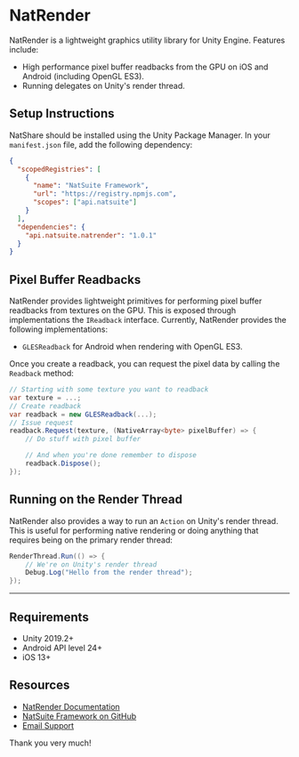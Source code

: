 # NatRender
NatRender is a lightweight graphics utility library for Unity Engine. Features include:
- High performance pixel buffer readbacks from the GPU on iOS and Android (including OpenGL ES3).
- Running delegates on Unity's render thread.

## Setup Instructions
NatShare should be installed using the Unity Package Manager. In your `manifest.json` file, add the following dependency:
```json
{
  "scopedRegistries": [
    {
      "name": "NatSuite Framework",
      "url": "https://registry.npmjs.com",
      "scopes": ["api.natsuite"]
    }
  ],
  "dependencies": {
    "api.natsuite.natrender": "1.0.1"
  }
}
```

## Pixel Buffer Readbacks
NatRender provides lightweight primitives for performing pixel buffer readbacks from textures on the GPU. This is exposed through implementations the `IReadback` interface. Currently, NatRender provides the following implementations:
- `GLESReadback` for Android when rendering with OpenGL ES3.

Once you create a readback, you can request the pixel data by calling the `Readback` method:
```csharp
// Starting with some texture you want to readback
var texture = ...;
// Create readback
var readback = new GLESReadback(...);
// Issue request
readback.Request(texture, (NativeArray<byte> pixelBuffer) => {
    // Do stuff with pixel buffer

    // And when you're done remember to dispose
    readback.Dispose();
});
```

## Running on the Render Thread
NatRender also provides a way to run an `Action` on Unity's render thread. This is useful for performing native rendering or doing anything that requires being on the primary render thread:
```csharp
RenderThread.Run(() => {
    // We're on Unity's render thread
    Debug.Log("Hello from the render thread");
});
```

___

## Requirements
- Unity 2019.2+
- Android API level 24+
- iOS 13+

## Resources
- [NatRender Documentation](https://docs.natsuite.io/natrender)
- [NatSuite Framework on GitHub](https://github.com/natsuite)
- [Email Support](mailto:yusuf@natsuite.io)

Thank you very much!